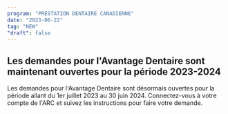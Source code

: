 ```yaml
---
program: "PRESTATION DENTAIRE CANADIENNE"
date: "2023-06-22"
tag: "NEW"
"draft": false
---
```


## Les demandes pour l'Avantage Dentaire sont maintenant ouvertes pour la période 2023-2024

Les demandes pour l'Avantage Dentaire sont désormais ouvertes pour la période allant du 1er juillet 2023 au 30 juin 2024. Connectez-vous à votre compte de l'ARC et suivez les instructions pour faire votre demande.